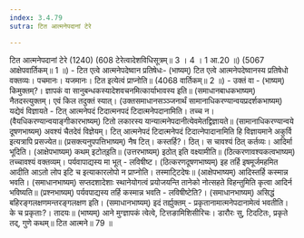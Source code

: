 ```yaml
---
index: 3.4.79
sutra: टित आत्मनेपदानां टेरे

---
```

 टित आत्मनेपदानां टेरे (1240) (608 टेरेत्वादेशविधिसूत्रम्॥ 3 । 4 । 1 आ.20 ॥) (5067 आक्षेपवार्तिकम्॥ 1 ॥) - टित एत्वे आत्मनेपदेष्वान प्रतिषेधः- (भाष्यम्) टित एत्वे आत्मनेपदेष्वानस्य प्रतिषेधो वक्तव्यः। पचमानः। यजमानः। टित इत्येत्वं प्राप्नोति॥ (4068 वार्तिकम्॥ 2 ॥) - उक्तं वा - (भाष्यम्) किमुक्तम्?। ज्ञापकं वा सानुबन्धकस्यादेशवचनमित्कार्याभावस्य इति॥ (समाधानबाधकभाष्यम्) नैतदस्त्युक्तम्। एवं किल तदुक्तं स्यात्। (उक्तसमाधानसञ्ञ्जनार्थं सामानाधिकरण्यान्वयप्रदर्शकभाष्यम्) यद्येवं विज्ञायते - टित् आत्मनेपदं टिदात्मनपदं टिदात्मनेपदानामिति। तच्च न। (वैयधिकरण्यान्वयाङ्गीकारभाष्यम्) टितो लकारस्य यान्यात्मनेपदानीत्येवमेतद्विज्ञायते॥ (सामानाधिकरण्यान्वये दूषणभाष्यम्) अवश्यं चैतदेवं विज्ञेयम्। टित् आत्मनेपदं टिदात्मनेपदं टिदात्नेपादानामिति हि विज्ञायमाने अकुर्वि इत्यत्रापि प्रसज्येत॥ (प्रसक्त्यनुपपत्तिभाष्यम्) नैष टित्। कस्तर्हि?। ठित्। स चावश्यं ठित् कर्तव्यः। आदिर्मा भूदिति। (आक्षेपभाष्यम्) कथम् इटोत्इति॥ (उत्तरभाष्यम्) इठोत् इति वक्ष्यामीति॥ (ठित्करणावश्यकत्वभाष्यम्) तच्चावश्यं वक्तव्यम्। पर्यवापाद्यस्य मा भूत् - लविषीष्ट। (ठित्करणदूषणभाष्यम्) इह तर्हि इषमूर्जमहमित आदीति आऽतो लोप इटि च इत्याकारलोपो न प्राप्नोति। तस्माटि्टदेषः॥ (आक्षेपभाष्यम्) आदिस्तर्हि कस्मान्न भवति। (समाधानभाष्यम्) सप्तदशादेशाः स्थानेयोगत्वं प्रयोजयन्ति तानेको नोत्सहते विहन्तुमिति कृत्वा आदिर्न भविष्यति॥ (प्रश्नभाष्यम्) पर्यवपाद्यस्य तर्हि कस्मान्न भवति - लविषीष्टेति?। (समाधानभाष्यम्) असिद्धं बहिरङ्गलक्षणमन्तरङ्गलक्षण इति। (समाधानभाष्यम्) इदं तर्ह्युक्तम् - प्रकृतानामात्मनेपदानामेत्वं भवतीति। के च प्रकृताः?। तादयः॥ (भाष्यम्) आने मुग्ज्ञापकं त्वेत्वे, टित्तङामिशिसीरिचः। डारौरः सु, टिदटितः, प्रकृते तद्, गुणे कथम्॥ टित आत्मने॥ 79 ॥ 